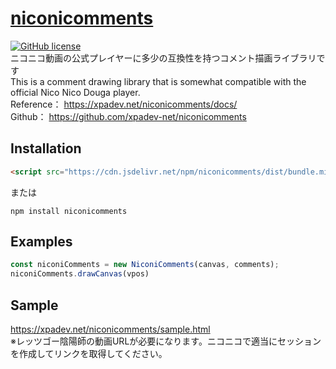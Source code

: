 # [niconicomments](https://xpadev.net/niconicomments/)
[![GitHub license](https://img.shields.io/badge/license-MIT-blue.svg)](https://github.com/xpadev_net/niconicomments/LICENSE)  
ニコニコ動画の公式プレイヤーに多少の互換性を持つコメント描画ライブラリです  
This is a comment drawing library that is somewhat compatible with the official Nico Nico Douga player.  
Reference： https://xpadev.net/niconicomments/docs/  
Github： https://github.com/xpadev-net/niconicomments  

## Installation
```html
<script src="https://cdn.jsdelivr.net/npm/niconicomments/dist/bundle.min.js"></script>
```
または
```
npm install niconicomments
```

## Examples
```javascript
const niconiComments = new NiconiComments(canvas, comments);
niconiComments.drawCanvas(vpos)
```

## Sample
https://xpadev.net/niconicomments/sample.html  
※レッツゴー陰陽師の動画URLが必要になります。ニコニコで適当にセッションを作成してリンクを取得してください。